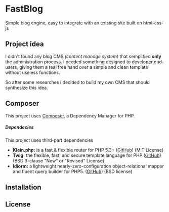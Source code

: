 FastBlog
======
Simple blog engine, easy to integrate with an existing site built on html-css-js

Project idea
-----
I didn't found any blog CMS _(content manage system)_ that semplified **only** the administration process.
I needed something designed to developer end-users, giving them  a real free hand over a simple and clean template without useless functions.

So after some researches I decided to build my own CMS that should synthesize this idea.

Composer
-----
This project uses [Composer](https://getcomposer.org/), a Dependency Manager for PHP.

##### Dependecies
This project uses third-part dependencies
 -  **Klein.php:** is a fast & flexible router for PHP 5.3+ ([GitHub](https://github.com/klein/klein.php)) (MIT License)
 -  **Twig:** the flexible, fast, and secure template language for PHP ([GitHub](https://github.com/twigphp/Twig)) (BSD 3-clause "New" or "Revised" License)
 -  **Idiorm:** a lightweight nearly-zero-configuration object-relational mapper and fluent query builder for PHP5. ([GitHub](https://github.com/j4mie/idiorm)) (BSD license)

Installation
-----


License
-----
